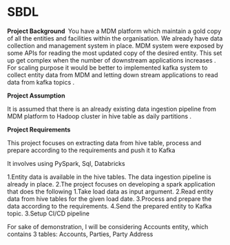 # SBDL
**Project Background **
You have a MDM platform which maintain a gold copy of all the entities and facilities within the organisation. We already have data collection and management system in place. MDM system were exposed by  some APIs for reading the most updated copy of the desired entity. This set up get complex when the number of downstream applications increases .  For scaling purpose   it would be better to  implemented kafka system to collect entity data from MDM  and letting down stream applications to read data from kafka topics . 

**Project Assumption**

It is assumed that  there is an already existing data ingestion pipeline from MDM platform to Hadoop cluster in hive table as daily partitions .


**Project Requirements**

This project focuses on extracting  data from hive table, process and prepare according to the requirements and push it to Kafka

It involves using PySpark, Sql, Databricks	


1.Entity data is available in the hive tables. The data ingestion pipeline is already in place.
2.The project focuses on developing a spark application that does the following
	1.Take load data as input argument.
	2.Read entity data from hive tables for the given load date.
	3.Process and prepare the data according to the 		  requirements.
	4.Send the prepared entity to Kafka topic.
3.Setup CI/CD pipeline

For sake of demonstration, I will be considering Accounts entity, which contains 3 tables: Accounts, Parties, Party Address
